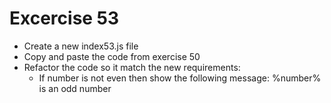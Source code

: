 # Excercise 53

* Create a new index53.js file
* Copy and paste the code from exercise 50
* Refactor the code so it match the new requirements:
  * If number is not even then show the following message: %number% is an odd number
